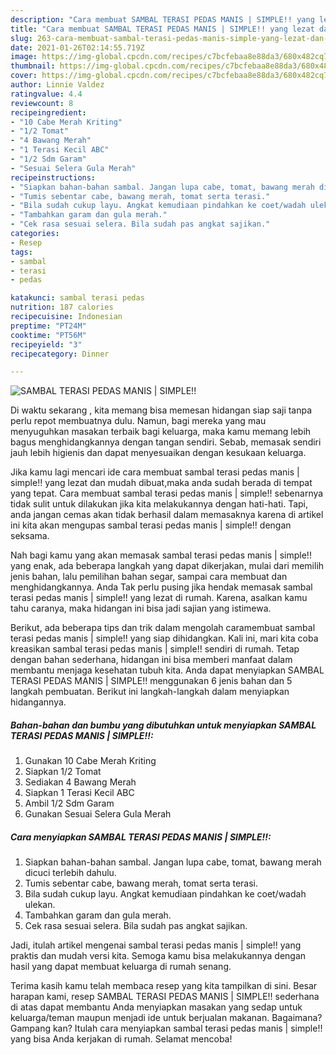 ```yaml
---
description: "Cara membuat SAMBAL TERASI PEDAS MANIS | SIMPLE!! yang lezat dan Mudah Dibuat"
title: "Cara membuat SAMBAL TERASI PEDAS MANIS | SIMPLE!! yang lezat dan Mudah Dibuat"
slug: 263-cara-membuat-sambal-terasi-pedas-manis-simple-yang-lezat-dan-mudah-dibuat
date: 2021-01-26T02:14:55.719Z
image: https://img-global.cpcdn.com/recipes/c7bcfebaa8e88da3/680x482cq70/sambal-terasi-pedas-manis-simple-foto-resep-utama.jpg
thumbnail: https://img-global.cpcdn.com/recipes/c7bcfebaa8e88da3/680x482cq70/sambal-terasi-pedas-manis-simple-foto-resep-utama.jpg
cover: https://img-global.cpcdn.com/recipes/c7bcfebaa8e88da3/680x482cq70/sambal-terasi-pedas-manis-simple-foto-resep-utama.jpg
author: Linnie Valdez
ratingvalue: 4.4
reviewcount: 8
recipeingredient:
- "10 Cabe Merah Kriting"
- "1/2 Tomat"
- "4 Bawang Merah"
- "1 Terasi Kecil ABC"
- "1/2 Sdm Garam"
- "Sesuai Selera Gula Merah"
recipeinstructions:
- "Siapkan bahan-bahan sambal. Jangan lupa cabe, tomat, bawang merah dicuci terlebih dahulu."
- "Tumis sebentar cabe, bawang merah, tomat serta terasi."
- "Bila sudah cukup layu. Angkat kemudiaan pindahkan ke coet/wadah ulekan."
- "Tambahkan garam dan gula merah."
- "Cek rasa sesuai selera. Bila sudah pas angkat sajikan."
categories:
- Resep
tags:
- sambal
- terasi
- pedas

katakunci: sambal terasi pedas 
nutrition: 187 calories
recipecuisine: Indonesian
preptime: "PT24M"
cooktime: "PT56M"
recipeyield: "3"
recipecategory: Dinner

---
```



![SAMBAL TERASI PEDAS MANIS | SIMPLE!!](https://img-global.cpcdn.com/recipes/c7bcfebaa8e88da3/680x482cq70/sambal-terasi-pedas-manis-simple-foto-resep-utama.jpg)

Di waktu  sekarang , kita memang bisa memesan hidangan siap saji tanpa perlu repot membuatnya dulu. Namun, bagi mereka yang mau menyuguhkan masakan terbaik bagi keluarga, maka kamu memang lebih bagus menghidangkannya dengan tangan sendiri. Sebab, memasak sendiri jauh lebih higienis dan dapat menyesuaikan dengan kesukaan keluarga.

Jika kamu lagi mencari ide cara membuat sambal terasi pedas manis | simple!! yang lezat dan mudah dibuat,maka anda sudah berada di tempat yang tepat. Cara membuat sambal terasi pedas manis | simple!!  sebenarnya tidak sulit untuk dilakukan jika kita melakukannya dengan hati-hati. Tapi, anda jangan cemas akan tidak berhasil dalam memasaknya 
karena di artikel ini kita akan mengupas sambal terasi pedas manis | simple!! dengan seksama.  



Nah bagi kamu yang akan memasak sambal terasi pedas manis | simple!! yang enak, ada beberapa langkah yang dapat dikerjakan, mulai dari memilih jenis bahan, lalu pemilihan bahan segar, sampai cara membuat dan menghidangkannya. Anda Tak perlu pusing jika hendak memasak sambal terasi pedas manis | simple!! yang lezat di rumah. Karena, asalkan kamu  tahu caranya, maka hidangan ini bisa jadi sajian yang istimewa.

Berikut, ada beberapa tips dan trik dalam mengolah caramembuat sambal terasi pedas manis | simple!! yang siap dihidangkan. Kali ini, mari kita coba kreasikan sambal terasi pedas manis | simple!! sendiri di rumah. Tetap dengan bahan sederhana, hidangan ini bisa memberi manfaat dalam membantu menjaga kesehatan tubuh kita. Anda dapat menyiapkan SAMBAL TERASI PEDAS MANIS | SIMPLE!! menggunakan 6 jenis bahan dan 5 langkah pembuatan. Berikut ini langkah-langkah dalam menyiapkan hidangannya.

<!--inarticleads1-->

##### Bahan-bahan dan bumbu yang dibutuhkan untuk menyiapkan SAMBAL TERASI PEDAS MANIS | SIMPLE!!:

1. Gunakan 10 Cabe Merah Kriting
1. Siapkan 1/2 Tomat
1. Sediakan 4 Bawang Merah
1. Siapkan 1 Terasi Kecil ABC
1. Ambil 1/2 Sdm Garam
1. Gunakan Sesuai Selera Gula Merah




<!--inarticleads2-->

##### Cara menyiapkan SAMBAL TERASI PEDAS MANIS | SIMPLE!!:

1. Siapkan bahan-bahan sambal. Jangan lupa cabe, tomat, bawang merah dicuci terlebih dahulu.
1. Tumis sebentar cabe, bawang merah, tomat serta terasi.
1. Bila sudah cukup layu. Angkat kemudiaan pindahkan ke coet/wadah ulekan.
1. Tambahkan garam dan gula merah.
1. Cek rasa sesuai selera. Bila sudah pas angkat sajikan.




Jadi, itulah artikel mengenai  sambal terasi pedas manis | simple!!  yang praktis dan mudah versi kita. Semoga kamu bisa melakukannya dengan hasil yang dapat membuat keluarga di rumah senang. 

Terima kasih kamu telah membaca resep yang kita tampilkan di sini. Besar harapan kami, resep  SAMBAL TERASI PEDAS MANIS | SIMPLE!! sederhana di atas dapat membantu Anda menyiapkan masakan yang sedap untuk keluarga/teman maupun menjadi ide untuk berjualan makanan. Bagaimana? Gampang kan? Itulah cara menyiapkan sambal terasi pedas manis | simple!! yang bisa Anda kerjakan di rumah. Selamat mencoba!

